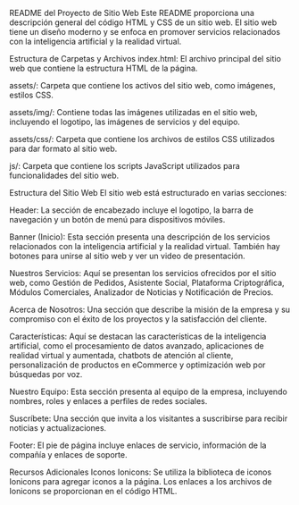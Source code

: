 README del Proyecto de Sitio Web
Este README proporciona una descripción general del código HTML y CSS de un sitio web. El sitio web tiene un diseño moderno y se enfoca en promover servicios relacionados con la inteligencia artificial y la realidad virtual.

Estructura de Carpetas y Archivos
index.html: El archivo principal del sitio web que contiene la estructura HTML de la página.

assets/: Carpeta que contiene los activos del sitio web, como imágenes, estilos CSS.

assets/img/: Contiene todas las imágenes utilizadas en el sitio web, incluyendo el logotipo, las imágenes de servicios y del equipo.

assets/css/: Carpeta que contiene los archivos de estilos CSS utilizados para dar formato al sitio web.


js/: Carpeta que contiene los scripts JavaScript utilizados para funcionalidades del sitio web.

Estructura del Sitio Web
El sitio web está estructurado en varias secciones:

Header: La sección de encabezado incluye el logotipo, la barra de navegación y un botón de menú para dispositivos móviles.

Banner (Inicio): Esta sección presenta una descripción de los servicios relacionados con la inteligencia artificial y la realidad virtual. También hay botones para unirse al sitio web y ver un video de presentación.

Nuestros Servicios: Aquí se presentan los servicios ofrecidos por el sitio web, como Gestión de Pedidos, Asistente Social, Plataforma Criptográfica, Módulos Comerciales, Analizador de Noticias y Notificación de Precios.

Acerca de Nosotros: Una sección que describe la misión de la empresa y su compromiso con el éxito de los proyectos y la satisfacción del cliente.

Características: Aquí se destacan las características de la inteligencia artificial, como el procesamiento de datos avanzado, aplicaciones de realidad virtual y aumentada, chatbots de atención al cliente, personalización de productos en eCommerce y optimización web por búsquedas por voz.

Nuestro Equipo: Esta sección presenta al equipo de la empresa, incluyendo nombres, roles y enlaces a perfiles de redes sociales.

Suscríbete: Una sección que invita a los visitantes a suscribirse para recibir noticias y actualizaciones.

Footer: El pie de página incluye enlaces de servicio, información de la compañía y enlaces de soporte.

Recursos Adicionales
Iconos Ionicons: Se utiliza la biblioteca de iconos Ionicons para agregar iconos a la página. Los enlaces a los archivos de Ionicons se proporcionan en el código HTML.
